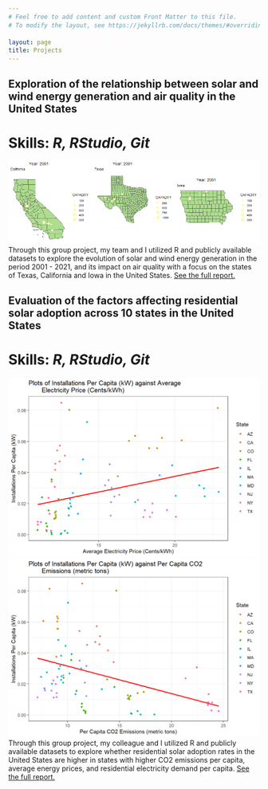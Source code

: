 ```yaml
---
# Feel free to add content and custom Front Matter to this file.
# To modify the layout, see https://jekyllrb.com/docs/themes/#overriding-theme-defaults

layout: page
title: Projects
---
```


## Exploration of the relationship between solar and wind energy generation and air quality in the United States
# **Skills:** _R, RStudio, Git_
![Installed solar and wind capacity](/files/states_gif.gif)
Through this group project, my team and I utilized R and publicly available datasets to explore the evolution of solar and
 wind energy generation in the period 2001 - 2021, and its impact on air quality with a focus on the states of Texas, California
 and Iowa in the United States. [See the full report.](/files/env872_project.html)


## Evaluation of the factors affecting residential solar adoption across 10 states in the United States
# **Skills:** _R, RStudio, Git_
![Plot of installations per capita vs electricity price](/files/installationspercapita_vs_electricityprice.png)
![Plot of installations per capita vs emissions](/files/installationspercapita_vs_emissions.png)
Through this group project, my colleague and I utilized R and publicly available datasets to explore whether residential solar adoption rates in the United States are higher in states with higher CO2 emissions per capita, average energy prices, and residential electricity demand per capita. [See the full report.](/files/env710_project.html)
